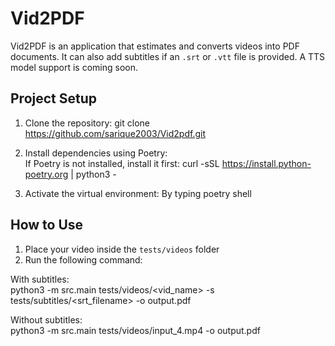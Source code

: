 # Vid2PDF

Vid2PDF is an application that estimates and converts videos into PDF documents. It can also add subtitles if an `.srt` or `.vtt` file is provided. A TTS model support is coming soon.

## Project Setup

1. Clone the repository:
   git clone https://github.com/sarique2003/Vid2pdf.git

2. Install dependencies using Poetry:  
If Poetry is not installed, install it first:
curl -sSL https://install.python-poetry.org | python3 -

3. Activate the virtual environment:
   By typing poetry shell

## How to Use

1. Place your video inside the `tests/videos` folder  
2. Run the following command:  

With subtitles:  
python3 -m src.main tests/videos/<vid_name> -s tests/subtitles/<srt_filename> -o output.pdf

Without subtitles:  
python3 -m src.main tests/videos/input_4.mp4 -o output.pdf
   
